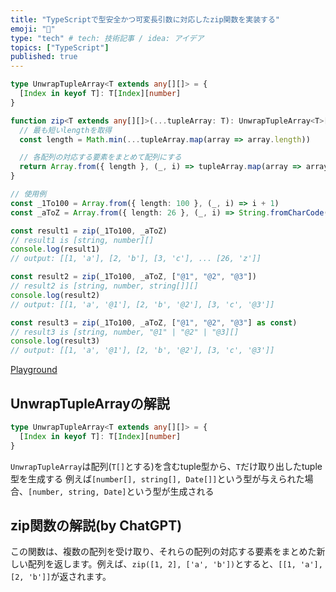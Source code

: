 ```yaml
---
title: "TypeScriptで型安全かつ可変長引数に対応したzip関数を実装する"
emoji: "📂"
type: "tech" # tech: 技術記事 / idea: アイデア
topics: ["TypeScript"]
published: true
---
```


```ts
type UnwrapTupleArray<T extends any[][]> = {
  [Index in keyof T]: T[Index][number]
}

function zip<T extends any[][]>(...tupleArray: T): UnwrapTupleArray<T>[] {
  // 最も短いlengthを取得
  const length = Math.min(...tupleArray.map(array => array.length))

  // 各配列の対応する要素をまとめて配列にする
  return Array.from({ length }, (_, i) => tupleArray.map(array => array[i]) as UnwrapTupleArray<T>)
}

// 使用例
const _1To100 = Array.from({ length: 100 }, (_, i) => i + 1)
const _aToZ = Array.from({ length: 26 }, (_, i) => String.fromCharCode(i + 97))

const result1 = zip(_1To100, _aToZ)
// result1 is [string, number][]
console.log(result1)
// output: [[1, 'a'], [2, 'b'], [3, 'c'], ... [26, 'z']]

const result2 = zip(_1To100, _aToZ, ["@1", "@2", "@3"])
// result2 is [string, number, string[]][]
console.log(result2)
// output: [[1, 'a', '@1'], [2, 'b', '@2'], [3, 'c', '@3']]

const result3 = zip(_1To100, _aToZ, ["@1", "@2", "@3"] as const)
// result3 is [string, number, "@1" | "@2" | "@3][]
console.log(result3)
// output: [[1, 'a', '@1'], [2, 'b', '@2'], [3, 'c', '@3']]
```

[Playground](https://www.typescriptlang.org/play/#code/C4TwDgpgBAqgdgdwE4EMwBUCuYA2ECCSqIAPOlBAB7ARwAmAzlCnCANoC6nAfFALxQA3gCgoUNgEl6VKAEs4UANYQQAewBmUdBwBcWydMpc4mALYAjCEg7CAvsOHrMcAMbBZqhQC9ZYMhWpaRmZWTh4ACgA6aOBsPEJiPXQASj14ZDQsXAIiFFJ0bk4hUSgAelKoQABzQCCGQFv3QBEGPDgAc2AAC0AkhkA15UB0-RKXTwZgKCbWtv4oAFkUdsjTeSiYuJziObRw8JRckGT+Xi3V0fbk5IcxcqhAEBVAWUTAdCVAOwZAP+1AHf1ATQZAaIZAQMjAAl8OwD8GQAWDIBAhkAZgx3QDWDB8SkgILEkAoEnlIuokKpTOFBCNaGMoLYADRQcIAfQJsl2fF4sWyiJAazAGwOeXJ+22bFkHF2KCY6VQGGWNLI3FO9mEF0A-vKACldANHywgGcCGUCJAEZ0KolQAGdUTGnI1HozFHNp6DVa-GEklyZlyKAAaigStOcoVRJQqoAWtrtrq0RisS12noAEwANlxBOJpKtAGVgEh5M1vaYAMJtLZJ1R0CDhWS2qAATgA7CcHE7hjCGJgcMAlRMfPTlaqTQSXe7Thdy5Xq3ImGwhnGWgSTBYrFwbE7VHhIjhVM1wh2qw7RRVVJhgGBV3o2GwlQSAOQoXccAlsQN78yH48AZj3LgvUGikXEIb3XkPNllgzLEArVcDtd8xIqmqmrNq6qhuseABEAACSqQQSMGBvBUAwZekEckuUDzsAf6yD2fbxoOZiWEgBIES0nCjh+8oThAU4znO36doGbbLqu67AJu257gee6wXeJ5nrufGBgJ15QLut58Zeb4lp+WFMVWl7-vWQFNoqYEQeIMFwQh0FIXpaEcMwTClqxCk-sAyl4eI5HNERw6kShsGQVAAA+zlIe5zmXlR46TtOs7YZe5krmuG7iNxEm8RJ-FHk+QkiWJN7CbFMkcDYQA)

## UnwrapTupleArrayの解説

```ts
type UnwrapTupleArray<T extends any[][]> = {
  [Index in keyof T]: T[Index][number]
}
```

`UnwrapTupleArray`は配列(`T[]`とする)を含むtuple型から、`T`だけ取り出したtuple型を生成する
例えば`[number[], string[], Date[]]`という型が与えられた場合、`[number, string, Date]`という型が生成される

## zip関数の解説(by ChatGPT)

この関数は、複数の配列を受け取り、それらの配列の対応する要素をまとめた新しい配列を返します。例えば、`zip([1, 2], ['a', 'b'])`とすると、`[[1, 'a'], [2, 'b']]`が返されます。

